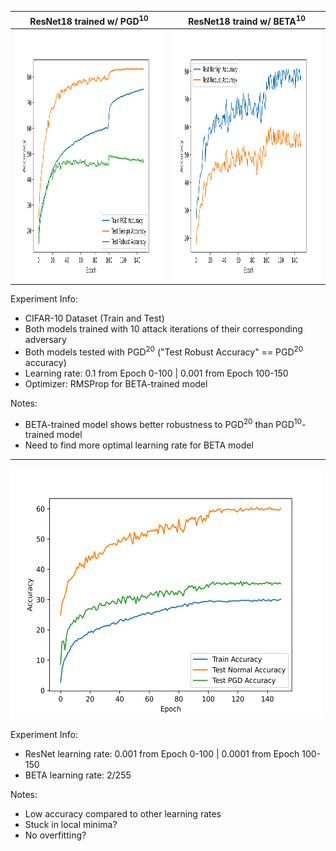 <!-- ![alt text](https://github.com/hyukahn16/adv_bilevel_optim/blob/master/saved_models/pgd_merge/pgd_accuracy.png) -->
| ResNet18 trained w/ PGD<sup>10</sup>  | ResNet18 traind w/ BETA<sup>10</sup> |
| ------------- | ------------- |
| <img src="https://github.com/hyukahn16/adv_bilevel_optim/blob/master/saved_models/pgd_merge/pgd_accuracy.png" width="500" height="400"/>  | <img src="https://github.com/hyukahn16/adv_bilevel_optim/blob/master/saved_models/bilevel_merge/bilevel_accuracy.png" width="500" height="400"/>  |

Experiment Info:
- CIFAR-10 Dataset (Train and Test)
- Both models trained with 10 attack iterations of their corresponding adversary
- Both models tested with PGD<sup>20</sup> ("Test Robust Accuracy" == PGD<sup>20</sup> accuracy)
- Learning rate: 0.1 from Epoch 0-100 | 0.001 from Epoch 100-150
- Optimizer: RMSProp for BETA-trained model

Notes:  
- BETA-trained model shows better robustness to PGD<sup>20</sup> than PGD<sup>10</sup>-trained model  
- Need to find more optimal learning rate for BETA model

---
<img src="https://github.com/hyukahn16/adv_bilevel_optim/blob/master/saved_models/beta_001/beta_accuracy.png" width="500" height="400"/>

Experiment Info:
- ResNet learning rate: 0.001 from Epoch 0-100 | 0.0001 from Epoch 100-150
- BETA learning rate: 2/255

Notes:
- Low accuracy compared to other learning rates
- Stuck in local minima?
- No overfitting?
